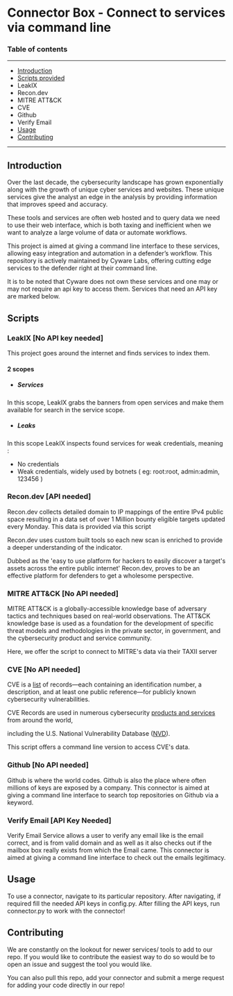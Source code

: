 
#  Connector Box - Connect to services via command line
### Table of contents

------------
- [Introduction](#Introduction)
- [Scripts provided](#Scripts)
- LeakIX
- Recon.dev
- MITRE ATT&CK
- CVE
- Github
- Verify Email
- [Usage](#Usage)
- [Contributing](#Contributing)
------------
## Introduction

Over the last decade, the cybersecurity landscape has grown exponentially along with the growth of unique cyber services and websites. These unique services give the analyst an edge in the analysis by providing information that improves speed and accuracy.

These tools and services are often web hosted and to query data we need to use their web interface, which is both taxing and inefficient when we want to analyze a large volume of data or automate workflows.

This project is aimed at giving a command line interface to these services, allowing easy integration and automation in a defender’s workflow. This repository is actively maintained by Cyware Labs, offering cutting edge services to the defender right at their command line.

It is to be noted that Cyware does not own these services and one may or may not require an api key to access them. Services that need an API key are marked below.

## Scripts
### LeakIX [No API key needed]

This project goes around the internet and finds services to index them.

#### 2 scopes
- ##### Services
In this scope, LeakIX grabs the banners from open services and make them available for search in the service scope.

- ##### Leaks
In this scope LeakIX inspects found services for weak credentials, meaning :

- No credentials
- Weak credentials, widely used by botnets ( eg: root:root, admin:admin, 123456 )

### Recon.dev [API needed]

Recon.dev collects detailed domain to IP mappings of the entire IPv4 public space resulting in a data set of over 1 Million bounty eligible targets updated every Monday. This data is provided via this script

Recon.dev uses custom built tools so each new scan is enriched to provide a deeper understanding of the indicator.

Dubbed as the 'easy to use platform for hackers to easily discover a target's assets across the entire public internet' Recon.dev, proves to be an effective platform for defenders to get a wholesome perspective.

### MITRE ATT&CK [No API needed]
MITRE ATT&CK is a globally-accessible knowledge base of adversary tactics and techniques based on real-world observations. The ATT&CK knowledge base is used as a foundation for the development of specific threat models and methodologies in the private sector, in government, and the cybersecurity product and service community.

Here, we offer the script to connect to MITRE's data via their TAXII server

### CVE [No API needed]
CVE is a [list](https://cve.mitre.org/cve/) of records—each containing an identification number, a description, and at least one public reference—for publicly known cybersecurity vulnerabilities.

CVE Records are used in numerous cybersecurity [products and services](https://cve.mitre.org/about/faqs.html#what_types_of_products_use_cve) from around the world,

including the U.S. National Vulnerability Database ([NVD](https://cve.mitre.org/about/cve_and_nvd_relationship.html)).

This script offers a command line version to access CVE's data.

### Github [No API needed]

Github is where the world codes. Github is also the place where often millions of keys are exposed by a company. This connector is aimed at giving a command line interface to search top repositories on Github via a keyword.

### Verify Email [API Key Needed]

Verify Email Service allows a user to verify any email like is the email correct, and is from valid domain and as well as it also checks out if the mailbox box really exists from which the Email came. This connector is aimed at giving a command line interface to check out the emails legitimacy.

## Usage

To use a connector, navigate to its particular repository. After navigating, if required fill the needed API keys in config.py. After filling the API keys, run connector.py to work with the connector!

## Contributing

We are constantly on the lookout for newer services/ tools to add to our repo. If you would like to contribute the easiest way to do so would be to open an issue and suggest the tool you would like.

You can also pull this repo, add your connector and submit a merge request for adding your code directly in our repo!
